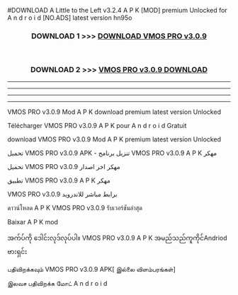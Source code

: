 #DOWNLOAD A Little to the Left v3.2.4 A P K [MOD] premium Unlocked for A n d r o i d [NO.ADS] latest version hn95o 



<div align="center">

<h3>DOWNLOAD 1 >>> <a href="https://downloadmod1.web.app/?judul=VMOS PRO v3.0.9">DOWNLOAD VMOS PRO v3.0.9</a></h3><br>

<h3>DOWNLOAD 2 >>> <a href="https://downloadmod1.web.app/?judul=VMOS PRO v3.0.9">VMOS PRO v3.0.9 DOWNLOAD </a></h3>

</div>


----------------------------------------------------------

----------------------------------------------------------

----------------------------------------------------------

----------------------------------------------------------


VMOS PRO v3.0.9 Mod A P K download premium latest version Unlocked

Télécharger VMOS PRO v3.0.9 A P K pour A n d r o i d Gratuit

download VMOS PRO v3.0.9 Mod A P K premium latest version Unlocked

تحميل VMOS PRO v3.0.9 APK - تنزيل برنامج VMOS PRO v3.0.9 A P K مهكر

تحميل VMOS PRO v3.0.9 مهكر اخر اصدار

تطبيق VMOS PRO v3.0.9 A P K مهكر

VMOS PRO v3.0.9 برابط مباشر للاندرويد

ดาวน์โหลด A P K VMOS PRO v3.0.9 รับเวอร์ชันล่าสุด

Baixar A P K mod

အက်ပ်ကို ဒေါင်းလုဒ်လုပ်ပါ။ VMOS PRO v3.0.9 A P K အမည်သည်ကူကိုင်Andriod ဗားရှင်း

பதிவிறக்கவும் VMOS PRO v3.0.9 APK[ இல்லை விளம்பரங்கள்] 
 
இலவச பதிவிறக்க மோட் A n d r o i d



